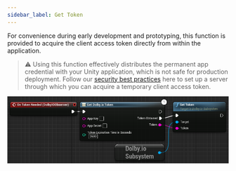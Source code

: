 ```yaml
---
sidebar_label: Get Token
---
```

For convenience during early development and prototyping, this function is provided to acquire the client access token directly from within the application. 

> ⚠️ Using this function effectively distributes the permanent app credential with your Unity application, which is not safe for production deployment. Follow our [security best practices](https://docs.dolby.io/communications-apis/docs/guides-client-authentication) here to set up a server through which you can acquire a temporary client access token.

![Sample](../../../static/img/get_dolbyio_token.PNG)